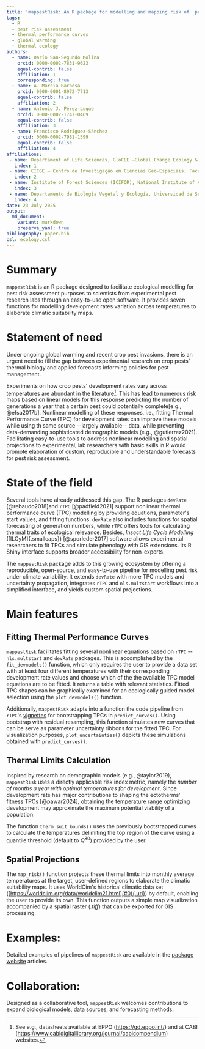 ```yaml
---
title: 'mappestRisk: An R package for modelling and mapping risk of  pest development based on known thermal limits'
tags:
  - R
  - pest risk assessment
  - thermal performance curves
  - global warming
  - thermal ecology
authors:
  - name: Darío San-Segundo Molina
    orcid: 0000-0002-7831-9623
    equal-contrib: false
    affiliation: 1
    corresponding: true
  - name: A. Marcia Barbosa
    orcid: 0000-0001-8972-7713
    equal-contrib: false
    affiliation: 2
  - name: Antonio J. Pérez-Luque
    orcid: 0000-0002-1747-0469
    equal-contrib: false
    affiliation: 3
  - name: Francisco Rodríguez-Sánchez
    orcid: 0000-0002-7981-1599
    equal-contrib: false
    affiliation: 4
affiliations:
 - name: Departament of Life Sciences, GloCEE –Global Change Ecology & Evolution Research Group, University of Alcalá, Alcalá de Henares, Spain
   index: 1
 - name: CICGE – Centro de Investigação em Ciências Geo-Espaciais, Faculdade de Ciências, Universidade do Porto, Portugal
   index: 2
 - name: Institute of Forest Sciences (ICIFOR), National Institute of Agricultural and Food Research and Technology (INIA-CSIC), Ctra. de La Coruña km 7.5, 28040 Madrid, Spain
   index: 3
 - name: Departamento de Biología Vegetal y Ecología, Universidad de Sevilla, Sevilla, Spain
   index: 4
date: 23 July 2025
output: 
  md_document:
    variant: markdown
    preserve_yaml: true
bibliography: paper.bib
csl: ecology.csl
---
```


# Summary

`mappestRisk` is an R package designed to facilitate ecological
modelling for pest risk assessment purposes to scientists from
experimental pest research labs through an easy-to-use open software. It
provides seven functions for modelling development rates variation
across temperatures to elaborate climatic suitability maps.

# Statement of need

Under ongoing global warming and recent crop pest invasions, there is an
urgent need to fill the gap between experimental research on crop pests'
thermal biology and applied forecasts informing policies for pest
management.

Experiments on how crop pests' development rates vary across
temperatures are abundant in the literature[^1]. This has lead to
numerous risk maps based on linear models for this response predicting
the number of generations a year that a certain pest could potentially
complete[e.g., @efsa2017b]. Nonlinear modelling of these responses,
i.e., fitting Thermal Performance Curve (TPC) for development rates can
improve these models while using th same source --largely available--
data, while preventing data-demanding sophisticated demographic models
(e.g., @gutierrez2021). Facilitating easy-to-use tools to address
nonlinear modelling and spatial projections to experimental, lab
researchers with basic skills in R would promote elaboration of custom,
reproducible and understandable forecasts for pest risk assessment.

# State of the field

Several tools have already addressed this gap. The R packages `devRate`
[@rebaudo2018]and `rTPC` [@padfield2021] support nonlinear thermal
performance curve (TPC) modelling by providing equations, parameter's
start values, and fitting functions. `devRate` also includes functions
for spatial forecasting of generation numbers, while `rTPC` offers tools
for calculating thermal traits of ecological relevance. Besides, *Insect
Life Cycle Modelling* ([ILCyM]{.smallcaps}) [@sporleder2017] software
allows experimental researchers to fit TPCs and simulate phenology with
GIS extensions. Its R Shiny interface supports broader accessibility for
non-experts.

The `mappestRisk` package adds to this growing ecosystem by offering a
reproducible, open-source, and easy-to-use pipeline for modelling pest
risk under climate variability. It extends `devRate` with more TPC
models and uncertainty propagation, integrates `rTPC` and
`nls.multstart` workflows into a simplified interface, and yields custom
spatial projections.

# Main features

## Fitting Thermal Performance Curves

`mappestRisk` facilitates fitting several nonlinear equations based on
`rTPC` -- `nls.multstart` and `devRate` packages. This is accomplished
by the `fit_devmodels()` function, which only requires the user to
provide a data set with at least four different temperatures with their
corresponding development rate values and choose which of the the
available TPC model equations are to be fitted. It returns a table with
relevant statistics. Fitted TPC shapes can be graphically examined for
an ecologically guided model selection using the `plot_devmodels()`
function.

Additionally, `mappestRisk` adapts into a function the code pipeline
from `rTPC`'s
[vignettes](https://padpadpadpad.github.io/rTPC/articles/bootstrapping_models.html)
for bootstrapping TPCs in `predict_curves()`. Using bootstrap with
residual resampling, this function simulates new curves that can be
serve as parameter uncertainty ribbons for the fitted TPC. For
visualization purposes, `plot_uncertainties()` depicts these simulations
obtained with `predict_curves()`.

## Thermal Limits Calculation

Inspired by research on demographic models (e.g., @taylor2019),
`mappestRisk` uses a directly applicable risk index metric, namely the
*number of months a year with optimal temperatures for development*.
Since development rate has major contributions to shaping the
ectotherms' fitness TPCs [@pawar2024], obtaining the temperature range
optimizing development may approximate the maximum potential viability
of a population.

The function `therm_suit_bounds()` uses the previously bootstrapped
curves to calculate the temperatures delimiting the top region of the
curve using a quantile threshold (default to $Q^{80}$) provided by the
user.

## Spatial Projections

The `map_risk()` function projects these thermal limits into monthly
average temperatures at the target, user-defined regions to elaborate
the climatic suitability maps. It uses WorldCim's historical climatic
data set ([https://worldclim.org/data/worldclim21.html](#0){.uri}) by
default, enabling the user to provide its own. This function outputs a
simple map visualization accompanied by a spatial raster (*.tiff*) that
can be exported for GIS processing.

# Examples:

Detailed examples of pipelines of `mappestRisk` are available in the
[package website](https://ecologyr.github.io/mappestRisk/) articles.

# Collaboration:

Designed as a collaborative tool, `mappestRisk` welcomes contributions
to expand biological models, data sources, and forecasting methods.

[^1]: See e.g., datasheets available at EPPO (<https://gd.eppo.int/>)
    and at CABI
    (<https://www.cabidigitallibrary.org/journal/cabicompendium>)
    websites.
